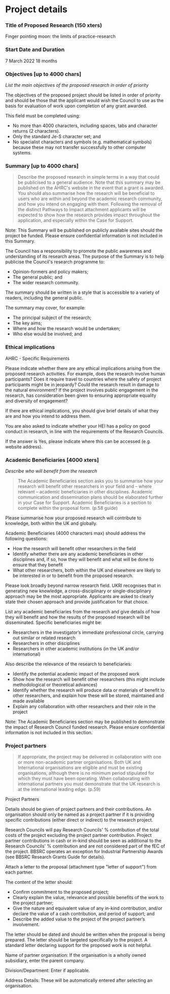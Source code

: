 # Project details #

### Title of Proposed Research (150 xters)

Finger pointing moon: the limits of practice-research

### Start Date and Duration 

7 March 2022
18 months

### Objectives [up to 4000 chars] ###

_List the main objectives of the proposed research in order of priority_

The objectives of the proposed project should be listed in order of priority and should be those that the applicant would wish the Council to use as the basis for evaluation of work upon completion of any grant awarded.

This field must be completed using:

- No more than 4000 characters, including spaces, tabs and character returns (2 characters).
- Only the standard Je-S character set; and
- No specialist characters and symbols (e.g. mathematical symbols) because these may not transfer successfully to other computer systems. 


### Summary [up to 4000 chars] 

>Describe the proposed research in simple terms in a way that could be publicised to a general audience. Note that this summary may be published on the AHRC's website in the event that a grant is awarded. You should also summarise how the research will be beneficial to users who are within and beyond the academic research community, and how you intend on engaging with them. Following the removal of the distinct Pathways to Impact attachment applicants will be expected to show how the research provides impact throughout the application, and especially within the Case for Support.

Note: This Summary will be published on publicly available sites should the project be funded. Please ensure confidential information is not included in this Summary.

The Council has a responsibility to promote the public awareness and understanding of its research areas. The purpose of the Summary is to help publicise the Council's research programme to:

- Opinion-formers and policy makers;
- The general public; and
- The wider research community.

The summary should be written in a style that is accessible to a variety of readers, including the general public. 

The summary may cover, for example:

- The principal subject of the research;
- The key aims;
- Where and how the research would be undertaken;
- Who else would be involved; and


### Ethical implications

AHRC - Specific Requirements

Please indicate whether there are any ethical implications arising from the proposed research activities.  For example, does the research involve human participants?  Does it require travel to countries where the safety of project participants might be in jeopardy? Could the research result in damage to the natural environment?  If the project involves public engagement in the research, has consideration been given to ensuring appropriate equality and diversity of engagement?

If there are ethical implications, you should give brief details of what they are and how you intend to address them.

You are also asked to indicate whether your HEI has a policy on good conduct in research, in line with the requirements of the Research Councils.

If the answer is Yes, please indicate where this can be accessed (e.g. website address).

### Academic Beneficiaries [4000 xters] ###

_Describe who will benefit from the research_

>The Academic Beneficiaries section asks you to summarise how your research will benefit other researchers in your field and – where relevant – academic beneficiaries in other disciplines. Academic communication and dissemination plans should be elaborated further in your Case for Support. Academic Beneficiaries is a section to complete within the proposal form. (p.58 guide)

Please summarise how your proposed research will contribute to knowledge, both within the UK and globally.

Academic Beneficiaries (4000 characters max) should address the following questions:

- How the research will benefit other researchers in the field
- Identify whether there are any academic beneficiaries in other disciplines and, if so, how they will benefit and what will be done to ensure that they benefit
- What other researchers, both within the UK and elsewhere are likely to be interested in or to benefit from the proposed research.

Please look broadly beyond narrow research field. UKRI recognises that in generating new knowledge, a cross-disciplinary or single-disciplinary approach may be the most appropriate. Applicants are asked to clearly state their chosen approach and provide justification for that choice.

List any academic beneficiaries from the research and give details of how they will benefit and how the results of the proposed research will be disseminated. Specific beneficiaries might be:

- Researchers in the investigator’s immediate professional circle, carrying out similar or related research
- Researchers in other disciplines
- Researchers in other academic institutions (in the UK and/or international)

Also describe the relevance of the research to beneficiaries:

- Identify the potential academic impact of the proposed work
- Show how the research will benefit other researchers (this might include methodological or theoretical advances)
- Identify whether the research will produce data or materials of benefit to other researchers, and explain how these will be stored, maintained and made available
- Explain any collaboration with other researchers and their role in the project

Note: The Academic Beneficiaries section may be published to demonstrate the impact of Research Council funded research.  Please ensure confidential information is not included in this section.


### Project partners

>If appropriate, the project may be delivered in collaboration with one or more non-academic partner organisations. Both UK and International organisations are eligible and must be existing organisations, although there is no minimum period stipulated for which they must have been operating. When collaborating with international partners you must demonstrate that the UK research is at the international leading edge. (p.59)


Project Partners

Details should be given of project partners and their contributions. An organisation should only be named as a project partner if it is providing specific contributions (either direct or indirect) to the research project.

Research Councils will pay Research Councils' % contribution of the total costs of the project excluding the project partner contribution. Project partner contributions in cash or in-kind should be seen as additional to the Research Councils' % contribution and are not considered part of the fEC of the project. BBSRC operates an exception for Industrial Partnership Awards (see BBSRC Research Grants Guide for details).

Attach a letter to the proposal (attachment type "letter of support") from each partner.

The content of the letter should:

- Confirm commitment to the proposed project;
- Clearly explain the value, relevance and possible benefits of the work to the project partner;
- Give the nature and equivalent value of any in-kind contribution, and/or declare the value of a cash contribution, and period of support; and
- Describe the added value to the project of the project partner’s involvement.

The letter should be dated and should be written when the proposal is being prepared. The letter should be targeted specifically to the project. A standard letter declaring support for the proposed work is not helpful.

Name of partner organisation: If the organisation is a wholly owned subsidiary, enter the parent company.

Division/Department: Enter if applicable.

Address Details: These will be automatically entered after selecting an organisation.



